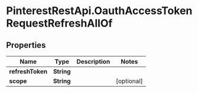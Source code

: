 # PinterestRestApi.OauthAccessTokenRequestRefreshAllOf

## Properties

Name | Type | Description | Notes
------------ | ------------- | ------------- | -------------
**refreshToken** | **String** |  | 
**scope** | **String** |  | [optional] 


